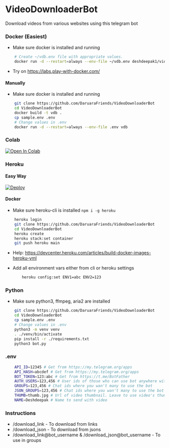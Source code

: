 # VideoDownloaderBot
Download videos from various websites using this telegram bot

### Docker (Easiest)
- Make sure docker is installed and running
```sh
    # Create ~/vdb.env file with appropriate values.
    docker run -d --restart=always --env-file ~/vdb.env deshdeepak1/video_downloader_bot:latest
```
- Try on https://labs.play-with-docker.com/

#### Manually
- Make sure docker is installed and running
```sh
    git clone https://github.com/DaruaraFriends/VideoDownloaderBot
    cd VideoDownloaderBot
    docker build -t vdb .
    cp sample.env .env
    # Change values in .env
    docker run -d --restart=always --env-file .env vdb
```

### Colab
[![Open In Colab](https://colab.research.google.com/assets/colab-badge.svg)](https://colab.research.google.com/github/DaruaraFriends/VideoDownloaderBot/blob/main/VideoDownloaderBot.ipynb)

### Heroku

#### Easy Way
[![Deploy](https://www.herokucdn.com/deploy/button.svg)](https://heroku.com/deploy?template=https://github.com/herkubot/VideoDownloaderBot)

#### Docker
- Make sure heroku-cli is installed  `npm i -g heroku`
```sh
    heroku login
    git clone https://github.com/DaruaraFriends/VideoDownloaderBot
    cd VideoDownloaderBot
    heroku create
    heroku stack:set container
    git push heroku main
```
- Help: https://devcenter.heroku.com/articles/build-docker-images-heroku-yml

- Add all environment vars either from cli or heroku settings
    ```sh
        heroku config:set ENV1=abc ENV2=123
    ```

### Python
- Make sure python3, ffmpeg, aria2 are installed
```sh
    git clone https://github.com/DaruaraFriends/VideoDownloaderBot
    cd VideoDownloaderBot
    cp sample.env .env
    # Change values in .env
    python3 -m venv venv
    . ./venv/bin/activate
    pip install -r ./requirements.txt
    python3 bot.py
```

### .env
```sh
    API_ID=12345 # Get from https://my.telegram.org/apps
    API_HASH=abcdef # Get from https://my.telegram.org/apps
    BOT_TOKEN=123:abc # Get from https://t.me/BotFather
    AUTH_USERS=123,456 # User ids of those who can use bot anywhere without limit
    GROUPS=123,456 # Chat ids where you wan't many to use the bot
    JSON_GROUPS=123,456 # Chat ids where you wan't many to use the bot to download from jsons
    THUMB=thumb.jpg # Url of video thumbnail. Leave to use video's thumbnail
    NAME=Deshdeepak # Name to send with video
```

### Instructions
- /download_link - To download from links
- /download_json - To download from jsons
- /download_link@bot_username & /download_json@bot_username - To use in groups

